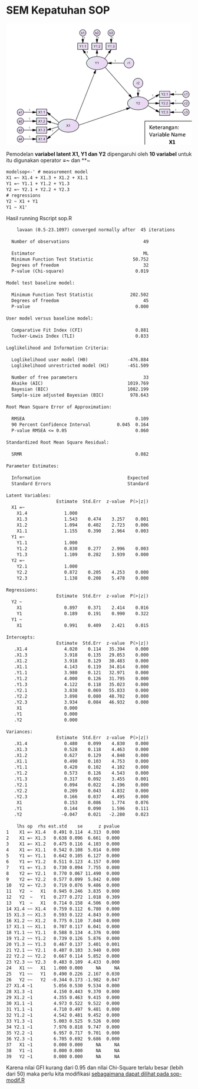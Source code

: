 


# SEM Kepatuhan SOP
![13 variable yang mempengaruhi kepatuhan terhadap](SEM_SOP1.png)

Pemodelan **variabel latent X1, Y1 dan Y2** dipengaruhi oleh **10 variabel** untuk itu digunakan operator **=~** dan **~

    modelsop<-' # measurement model
    X1 =~ X1.4 + X1.3 + X1.2 + X1.1
    Y1 =~ Y1.1 + Y1.2 + Y1.3
    Y2 =~ Y2.1 + Y2.2 + Y2.3
    # regressions
    Y2 ~ X1 + Y1
    Y1 ~ X1'

Hasil running Rscript sop.R

        lavaan (0.5-23.1097) converged normally after  45 iterations
    
      Number of observations                            49
    
      Estimator                                         ML
      Minimum Function Test Statistic               50.752
      Degrees of freedom                                32
      P-value (Chi-square)                           0.019
    
    Model test baseline model:
    
      Minimum Function Test Statistic              202.502
      Degrees of freedom                                45
      P-value                                        0.000
    
    User model versus baseline model:
    
      Comparative Fit Index (CFI)                    0.881
      Tucker-Lewis Index (TLI)                       0.833
    
    Loglikelihood and Information Criteria:
    
      Loglikelihood user model (H0)               -476.884
      Loglikelihood unrestricted model (H1)       -451.509
    
      Number of free parameters                         33
      Akaike (AIC)                                1019.769
      Bayesian (BIC)                              1082.199
      Sample-size adjusted Bayesian (BIC)          978.643
    
    Root Mean Square Error of Approximation:
    
      RMSEA                                          0.109
      90 Percent Confidence Interval          0.045  0.164
      P-value RMSEA <= 0.05                          0.060
    
    Standardized Root Mean Square Residual:
    
      SRMR                                           0.082
    
    Parameter Estimates:
    
      Information                                 Expected
      Standard Errors                             Standard
    
    Latent Variables:
                       Estimate  Std.Err  z-value  P(>|z|)
      X1 =~                                               
        X1.4              1.000                           
        X1.3              1.543    0.474    3.257    0.001
        X1.2              1.094    0.402    2.723    0.006
        X1.1              1.155    0.390    2.964    0.003
      Y1 =~                                               
        Y1.1              1.000                           
        Y1.2              0.830    0.277    2.996    0.003
        Y1.3              1.109    0.282    3.939    0.000
      Y2 =~                                               
        Y2.1              1.000                           
        Y2.2              0.872    0.205    4.253    0.000
        Y2.3              1.138    0.208    5.478    0.000
    
    Regressions:
                       Estimate  Std.Err  z-value  P(>|z|)
      Y2 ~                                                
        X1                0.897    0.371    2.414    0.016
        Y1                0.189    0.191    0.990    0.322
      Y1 ~                                                
        X1                0.991    0.409    2.421    0.015
    
    Intercepts:
                       Estimate  Std.Err  z-value  P(>|z|)
       .X1.4              4.020    0.114   35.394    0.000
       .X1.3              3.918    0.135   29.053    0.000
       .X1.2              3.918    0.129   30.483    0.000
       .X1.1              4.143    0.119   34.814    0.000
       .Y1.1              3.980    0.121   32.971    0.000
       .Y1.2              4.000    0.126   31.795    0.000
       .Y1.3              4.122    0.118   35.023    0.000
       .Y2.1              3.838    0.069   55.833    0.000
       .Y2.2              3.898    0.080   48.702    0.000
       .Y2.3              3.934    0.084   46.932    0.000
        X1                0.000                           
       .Y1                0.000                           
       .Y2                0.000                           
    
    Variances:
                       Estimate  Std.Err  z-value  P(>|z|)
       .X1.4              0.480    0.099    4.830    0.000
       .X1.3              0.528    0.118    4.463    0.000
       .X1.2              0.627    0.129    4.848    0.000
       .X1.1              0.490    0.103    4.753    0.000
       .Y1.1              0.420    0.102    4.102    0.000
       .Y1.2              0.573    0.126    4.543    0.000
       .Y1.3              0.317    0.092    3.455    0.001
       .Y2.1              0.094    0.022    4.196    0.000
       .Y2.2              0.209    0.043    4.832    0.000
       .Y2.3              0.166    0.037    4.495    0.000
        X1                0.153    0.086    1.774    0.076
       .Y1                0.144    0.090    1.596    0.111
       .Y2               -0.047    0.021   -2.280    0.023
    
        lhs op  rhs est.std    se      z pvalue
    1    X1 =~ X1.4   0.491 0.114  4.313  0.000
    2    X1 =~ X1.3   0.638 0.096  6.661  0.000
    3    X1 =~ X1.2   0.475 0.116  4.103  0.000
    4    X1 =~ X1.1   0.542 0.108  5.014  0.000
    5    Y1 =~ Y1.1   0.642 0.105  6.127  0.000
    6    Y1 =~ Y1.2   0.511 0.123  4.157  0.000
    7    Y1 =~ Y1.3   0.730 0.094  7.755  0.000
    8    Y2 =~ Y2.1   0.770 0.067 11.490  0.000
    9    Y2 =~ Y2.2   0.577 0.099  5.842  0.000
    10   Y2 =~ Y2.3   0.719 0.076  9.486  0.000
    11   Y2  ~   X1   0.945 0.246  3.835  0.000
    12   Y2  ~   Y1   0.277 0.272  1.018  0.309
    13   Y1  ~   X1   0.714 0.158  4.506  0.000
    14 X1.4 ~~ X1.4   0.759 0.112  6.780  0.000
    15 X1.3 ~~ X1.3   0.593 0.122  4.843  0.000
    16 X1.2 ~~ X1.2   0.775 0.110  7.048  0.000
    17 X1.1 ~~ X1.1   0.707 0.117  6.041  0.000
    18 Y1.1 ~~ Y1.1   0.588 0.134  4.376  0.000
    19 Y1.2 ~~ Y1.2   0.739 0.126  5.876  0.000
    20 Y1.3 ~~ Y1.3   0.467 0.137  3.401  0.001
    21 Y2.1 ~~ Y2.1   0.407 0.103  3.940  0.000
    22 Y2.2 ~~ Y2.2   0.667 0.114  5.852  0.000
    23 Y2.3 ~~ Y2.3   0.483 0.109  4.433  0.000
    24   X1 ~~   X1   1.000 0.000     NA     NA
    25   Y1 ~~   Y1   0.490 0.226  2.167  0.030
    26   Y2 ~~   Y2  -0.344 0.173 -1.982  0.047
    27 X1.4 ~1        5.056 0.530  9.534  0.000
    28 X1.3 ~1        4.150 0.443  9.370  0.000
    29 X1.2 ~1        4.355 0.463  9.415  0.000
    30 X1.1 ~1        4.973 0.522  9.522  0.000
    31 Y1.1 ~1        4.710 0.497  9.481  0.000
    32 Y1.2 ~1        4.542 0.481  9.452  0.000
    33 Y1.3 ~1        5.003 0.525  9.526  0.000
    34 Y2.1 ~1        7.976 0.818  9.747  0.000
    35 Y2.2 ~1        6.957 0.717  9.701  0.000
    36 Y2.3 ~1        6.705 0.692  9.686  0.000
    37   X1 ~1        0.000 0.000     NA     NA
    38   Y1 ~1        0.000 0.000     NA     NA
    39   Y2 ~1        0.000 0.000     NA     NA

Karena nilai GFI kurang dari 0.95 dan nllai Chi-Square terlalu besar (lebih dari 50) maka perlu kita modifikasi  [sebagaimana dapat dilihat pada sop-modif.R](sop-mod.md) 
